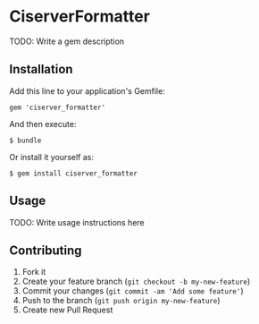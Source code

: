 # CiserverFormatter

TODO: Write a gem description

## Installation

Add this line to your application's Gemfile:

    gem 'ciserver_formatter'

And then execute:

    $ bundle

Or install it yourself as:

    $ gem install ciserver_formatter

## Usage

TODO: Write usage instructions here

## Contributing

1. Fork it
2. Create your feature branch (`git checkout -b my-new-feature`)
3. Commit your changes (`git commit -am 'Add some feature'`)
4. Push to the branch (`git push origin my-new-feature`)
5. Create new Pull Request
